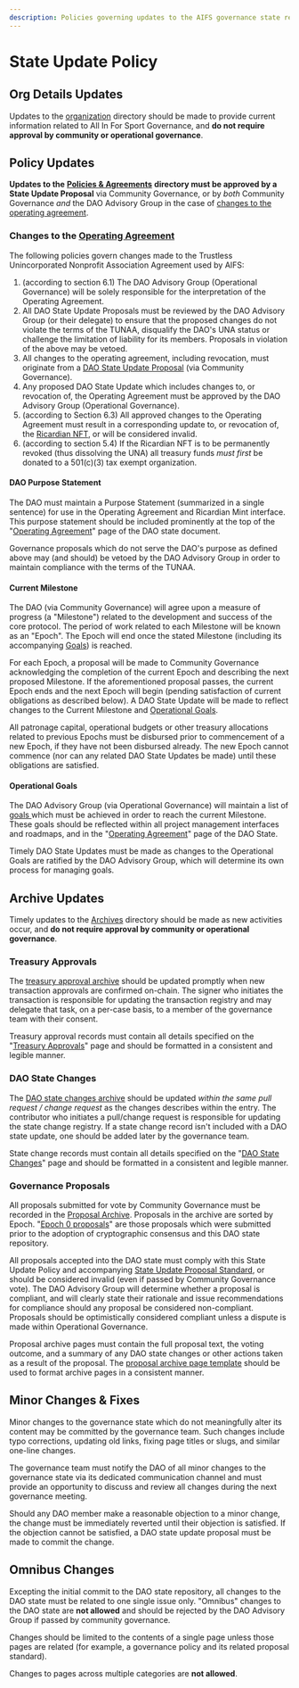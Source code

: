 ```yaml
---
description: Policies governing updates to the AIFS governance state repository
---
```


# State Update Policy

## Org Details Updates

Updates to the [organization](broken-reference) directory should be made to provide current information related to All In For Sport Governance, and **do not require approval by community or operational governance**.

## Policy Updates

**Updates to the** [**Policies & Agreements**](broken-reference) **directory must be approved by a State Update Proposal** via Community Governance, or by _both_ Community Governance _and_ the DAO Advisory Group in the case of [changes to the operating agreement](state.md#changes-to-the-operating-agreement).

### Changes to the [Operating Agreement](../membership/#operating-agreement)

The following policies govern changes made to the Trustless Unincorporated Nonprofit Association Agreement used by AIFS:

1. (according to section 6.1) The DAO Advisory Group (Operational Governance) will be solely responsible for the interpretation of the Operating Agreement.&#x20;
2. All DAO State Update Proposals must be reviewed by the DAO Advisory Group (or their delegate) to ensure that the proposed changes do not violate the terms of the TUNAA, disqualify the DAO's UNA status or challenge the limitation of liability for its members. Proposals in violation of the above may be vetoed.
3. All changes to the operating agreement, including revocation, must originate from a [DAO State Update Proposal](../proposals/metagovernance.md) (via Community Governance).
4. Any proposed DAO State Update which includes changes to, or revocation of, the Operating Agreement must be approved by the DAO Advisory Group (Operational Governance).
5. (according to Section 6.3) All approved changes to the Operating Agreement must result in a corresponding update to, or revocation of, the [Ricardian NFT](https://docs.wrappr.wtf/get-started/what/), or will be considered invalid.
6. (according to section 5.4) If the Ricardian NFT is to be permanently revoked (thus dissolving the UNA) all treasury funds _must first_ be donated to a 501(c)(3) tax exempt organization.

#### DAO Purpose Statement

The DAO must maintain a Purpose Statement (summarized in a single sentence) for use in the Operating Agreement and Ricardian Mint interface. This purpose statement should be included prominently at the top of the "[Operating Agreement](../membership/operating-agreement.md)" page of the DAO state document.

Governance proposals which do not serve the DAO's purpose as defined above may (and should) be vetoed by the DAO Advisory Group in order to maintain compliance with the terms of the TUNAA.

#### Current Milestone

The DAO (via Community Governance) will agree upon a measure of progress (a "Milestone") related to the development and success of the core protocol. The period of work related to each Milestone will be known as an "Epoch". The Epoch will end once the stated Milestone (including its accompanying [Goals](state.md#operational-goals)) is reached.

For each Epoch, a proposal will be made to Community Governance acknowledging the completion of the current Epoch and describing the next proposed Milestone. If the aforementioned proposal passes, the current Epoch ends and the next Epoch will begin (pending satisfaction of current obligations as described below). A DAO State Update will be made to reflect changes to the Current Milestone and [Operational Goals](state.md#operational-goals).

All patronage capital, operational budgets or other treasury allocations related to previous Epochs must be disbursed prior to commencement of a new Epoch, if they have not been disbursed already. The new Epoch cannot commence (nor can any related DAO State Updates be made) until these obligations are satisfied.

#### Operational Goals

The DAO Advisory Group (via Operational Governance) will maintain a list of [goals ](../membership/operating-agreement.md#goals)which must be achieved in order to reach the current Milestone. These goals should be reflected within all project management interfaces and roadmaps, and in the "[Operating Agreement](../membership/operating-agreement.md#goals)" page of the DAO State.

Timely DAO State Updates must be made as changes to the Operational Goals are ratified by the DAO Advisory Group, which will determine its own process for managing goals.

## Archive Updates

Timely updates to the [Archives](broken-reference) directory should be made as new activities occur, and **do not require approval by community or operational governance**.

### Treasury Approvals

The [treasury approval archive](state.md#treasury-approvals) should be updated promptly when new transaction approvals are confirmed on-chain. The signer who initiates the transaction is responsible for updating the transaction registry and may delegate that task, on a per-case basis, to a member of the governance team with their consent.

Treasury approval records must contain all details specified on the "[Treasury Approvals](../../archive/approvals/)" page and should be formatted in a consistent and legible manner.

### DAO State Changes

The [DAO state changes archive](../../archive/updates.md) should be updated _within the same pull request / change request_ as the changes describes within the entry. The contributor who initiates a pull/change request is responsible for updating the state change registry. If a state change record isn't included with a DAO state update, one should be added later by the governance team.

State change records must contain all details specified on the "[DAO State Changes](../../archive/updates.md)" page and should be formatted in a consistent and legible manner.

### Governance Proposals

All proposals submitted for vote by Community Governance must be recorded in the [Proposal Archive](../../archive/proposals/). Proposals in the archive are sorted by Epoch. "[Epoch 0 proposals](../../archive/proposals/epoch-0/)" are those proposals which were submitted prior to the adoption of cryptographic consensus and this DAO state repository.

All proposals accepted into the DAO state must comply with this State Update Policy and accompanying [State Update Proposal Standard](../proposals/metagovernance.md), or should be considered invalid (even if passed by Community Governance vote). The DAO Advisory Group will determine whether a proposal is compliant, and will clearly state their rationale and issue recommendations for compliance should any proposal be considered non-compliant. Proposals should be optimistically considered compliant unless a dispute is made within Operational Governance.

Proposal archive pages must contain the full proposal text, the voting outcome, and a summary of any DAO state changes or other actions taken as a result of the proposal. The [proposal archive page template](../../archive/proposals/template.md) should be used to format archive pages in a consistent manner.

## Minor Changes & Fixes

Minor changes to the governance state which do not meaningfully alter its content may be committed by the governance team. Such changes include typo corrections, updating old links, fixing page titles or slugs, and similar one-line changes.

The governance team must notify the DAO of all minor changes to the governance state via its dedicated communication channel and must provide an opportunity to discuss and review all changes during the next governance meeting.

Should any DAO member make a reasonable objection to a minor change, the change must be immediately reverted until their objection is satisfied. If the objection cannot be satisfied, a DAO state update proposal must be made to commit the change.

## Omnibus Changes

Excepting the initial commit to the DAO state repository, all changes to the DAO state must be related to one single issue only. "Omnibus" changes to the DAO state are **not allowed** and should be rejected by the DAO Advisory Group if passed by community governance.

Changes should be limited to the contents of a single page unless those pages are related (for example, a governance policy and its related proposal standard).

Changes to pages across multiple categories are **not allowed**.
